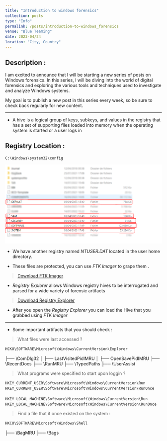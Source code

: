```yaml
---
title: "Introduction to windows forensics"
collection: posts
type: "Info"
permalink: /posts/introduction-to-windows_forensics
venue: "Blue Teaming"
date: 2023-04/24
location: "City, Country"
---
```


## Description : 

I am excited to announce that I will be starting a new series of posts on Windows forensics. In this series, I will be diving into the world of digital forensics and exploring the various tools and techniques used to investigate and analyze Windows systems.

My goal is to publish a new post in this series every week, so be sure to check back regularly for new content.

----

* A hive is a logical group of keys, subkeys, and values in the registry that has a set of supporting files loaded into memory when the operating system is started or a user logs in

## Registry Location : 

```bash
C:\Windows\system32\config
```

![locaton](/images/intro1.png)

* We have another registry named *NTUSER.DAT* located in the user home directory.

* These files are protected, you can use *FTK Imager* to grape them .

> [Download FTK Imager](https://accessdata-ftk-imager.software.informer.com/3.1/)


* *Registry Explorer* allows Windows registry hives to be interrogated and parsed for a wide variety of forensic artifacts

> [Download Registry Explorer](https://www.sans.org/tools/registry-explorer/)


* After you open the *Registry Explorer* you can load the Hive that you grabbed using *FTK Imager*

---

* Some important artifacts that you should check :

> What files were last accessed ?

```bash
HCKU\SOFTWARE\Microsoft\Windows\CurrentVersion\Explorer 
```
├── \ComDlg32
│   ├── LastVisitedPidIMRU
│   ├── OpenSavePidIMRU
├── \RecentDocs
├── \RunMRU
├── \TypedPaths
├── \UserAssist

> What programs were specified to start upon loggin ?

```bash
HKEY_CURRENT_USER\Software\Microsoft\Windows\CurrentVersion\Run
HKEY_CURRENT_USER\Software\Microsoft\Windows\CurrentVersion\RunOnce

HKEY_LOCAL_MACHINE\Software\Microsoft\Windows\CurrentVersion\Run
HKEY_LOCAL_MACHINE\Software\Microsoft\Windows\CurrentVersion\RunOnce
```

> Find a file that it once existed on the system :

```bash
HKCU\SOFTWARE\Microsoft\Windows\Shell
```
├── \BagMRU
├── \Bags


   
